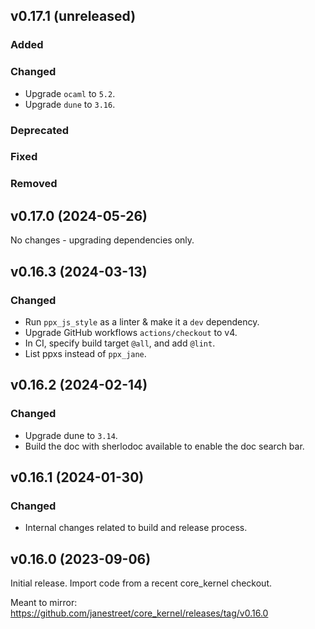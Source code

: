 ## v0.17.1 (unreleased)

### Added

### Changed

- Upgrade `ocaml` to `5.2`.
- Upgrade `dune` to `3.16`.

### Deprecated

### Fixed

### Removed

## v0.17.0 (2024-05-26)

No changes - upgrading dependencies only.

## v0.16.3 (2024-03-13)

### Changed

- Run `ppx_js_style` as a linter & make it a `dev` dependency.
- Upgrade GitHub workflows `actions/checkout` to v4.
- In CI, specify build target `@all`, and add `@lint`.
- List ppxs instead of `ppx_jane`.

## v0.16.2 (2024-02-14)

### Changed

- Upgrade dune to `3.14`.
- Build the doc with sherlodoc available to enable the doc search bar.

## v0.16.1 (2024-01-30)

### Changed

- Internal changes related to build and release process.

## v0.16.0 (2023-09-06)

Initial release. Import code from a recent core_kernel checkout.

Meant to mirror: https://github.com/janestreet/core_kernel/releases/tag/v0.16.0
